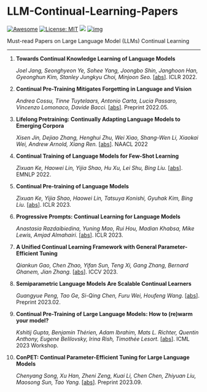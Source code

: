# LLM-Continual-Learning-Papers

[![Awesome](https://camo.githubusercontent.com/64f8905651212a80869afbecbf0a9c52a5d1e70beab750dea40a994fa9a9f3c6/68747470733a2f2f617765736f6d652e72652f62616467652e737667)](https://github.com/AGI-Edgerunners/LLM-Continual-Learning-Papers) [![License: MIT](https://camo.githubusercontent.com/fd551ba4b042d89480347a0e74e31af63b356b2cac1116c7b80038f41b04a581/68747470733a2f2f696d672e736869656c64732e696f2f62616467652f4c6963656e73652d4d49542d677265656e2e737667)](https://opensource.org/licenses/MIT) <img src="https://img.shields.io/github/last-commit/tensorflow/tensorflow.svg"/> [![img](https://camo.githubusercontent.com/eafac29b763e18c4d80c680d6a179f348cfa2afbc8d3a45642df19fd580d2404/68747470733a2f2f696d672e736869656c64732e696f2f62616467652f5052732d57656c636f6d652d726564)](https://camo.githubusercontent.com/eafac29b763e18c4d80c680d6a179f348cfa2afbc8d3a45642df19fd580d2404/68747470733a2f2f696d672e736869656c64732e696f2f62616467652f5052732d57656c636f6d652d726564)

Must-read Papers on Large Language Model (LLMs) Continual Learning

----

1. **Towards Continual Knowledge Learning of Language Models**

   *Joel Jang, Seonghyeon Ye, Sohee Yang, Joongbo Shin, Janghoon Han, Gyeonghun Kim, Stanley Jungkyu Choi, Minjoon Seo.* [[abs](https://arxiv.org/abs/2110.03215)]. ICLR 2022.

1. **Continual Pre-Training Mitigates Forgetting in Language and Vision**

   *Andrea Cossu, Tinne Tuytelaars, Antonio Carta, Lucia Passaro, Vincenzo Lomonaco, Davide Bacci.* [[abs](https://arxiv.org/abs/2205.09357)]. Preprint 2022.05.

1. **Lifelong Pretraining: Continually Adapting Language Models to Emerging Corpora**

   *Xisen Jin, Dejiao Zhang, Henghui Zhu, Wei Xiao, Shang-Wen Li, Xiaokai Wei, Andrew Arnold, Xiang Ren.* [[abs](https://arxiv.org/abs/2110.08534)]. NAACL 2022

1. **Continual Training of Language Models for Few-Shot Learning**

   *Zixuan Ke, Haowei Lin, Yijia Shao, Hu Xu, Lei Shu, Bing Liu.* [[abs](https://arxiv.org/abs/2210.05549)]. EMNLP 2022.

1. **Continual Pre-training of Language Models**

   *Zixuan Ke, Yijia Shao, Haowei Lin, Tatsuya Konishi, Gyuhak Kim, Bing Liu.* [[abs](https://arxiv.org/abs/2302.03241)]. ICLR 2023.

1. **Progressive Prompts: Continual Learning for Language Models**

   *Anastasia Razdaibiedina, Yuning Mao, Rui Hou, Madian Khabsa, Mike Lewis, Amjad Almahairi.* [[abs](https://arxiv.org/abs/2301.12314)]. ICLR 2023.

1. **A Unified Continual Learning Framework with General Parameter-Efficient Tuning**

   *Qiankun Gao, Chen Zhao, Yifan Sun, Teng Xi, Gang Zhang, Bernard Ghanem, Jian Zhang.* [[abs](https://arxiv.org/abs/2303.10070)]. ICCV 2023.
  
1. **Semiparametric Language Models Are Scalable Continual Learners**

   *Guangyue Peng, Tao Ge, Si-Qing Chen, Furu Wei, Houfeng Wang.* [[abs](https://arxiv.org/abs/2303.01421)]. Preprint 2023.02.

1. **Continual Pre-Training of Large Language Models: How to (re)warm your model?**

   *Kshitij Gupta, Benjamin Thérien, Adam Ibrahim, Mats L. Richter, Quentin Anthony, Eugene Belilovsky, Irina Rish, Timothée Lesort.* [[abs](https://arxiv.org/abs/2308.04014)]. ICML 2023 Workshop.

1. **ConPET: Continual Parameter-Efficient Tuning for Large Language Models**

   *Chenyang Song, Xu Han, Zheni Zeng, Kuai Li, Chen Chen, Zhiyuan Liu, Maosong Sun, Tao Yang.* [[abs](https://arxiv.org/abs/2309.14763)]. Preprint 2023.09.

